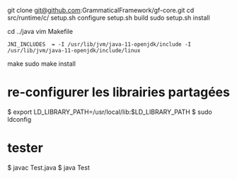 
git clone git@github.com:GrammaticalFramework/gf-core.git
cd src/runtime/c/
setup.sh configure
setup.sh build
sudo setup.sh install

cd ../java
vim Makefile

    JNI_INCLUDES  = -I /usr/lib/jvm/java-11-openjdk/include -I /usr/lib/jvm/java-11-openjdk/include/linux

make
sudo make install

# re-configurer les librairies partagées

$ export LD_LIBRARY_PATH=/usr/local/lib:$LD_LIBRARY_PATH
$ sudo ldconfig

# tester
$ javac Test.java
$ java Test





